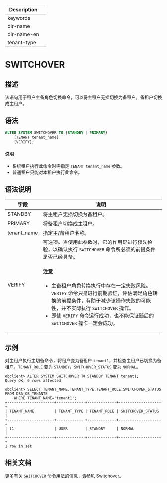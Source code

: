 | Description   |                 |
|---------------|-----------------|
| keywords      |                 |
| dir-name      |                 |
| dir-name-en   |                 |
| tenant-type   |                 |

# SWITCHOVER

## 描述

该语句用于租户主备角色切换命令，可以将主租户无损切换为备租户，备租户切换成主租户。

## 语法

```sql
ALTER SYSTEM SWITCHOVER TO {STANDBY | PRIMARY}
    [TENANT tenant_name]
    [VERIFY];
```

<main id="notice" type='explain'>
  <h4>说明</h4>
  <p><ul><li>系统租户执行此命令时需指定 <code>TENANT tenant_name</code> 参数。</li><li>普通租户只能对本租户执行此命令。</li></ul></p>
</main>

## 语法说明

|   **字段**  | **说明** |
| ----------- | -------- |
| STANDBY     | 将主租户无损切换为备租户。|
| PRIMARY     | 将备租户切换成主租户。|
| tenant_name | 指定主/备租户名称。|
| VERIFY      | 可选项。当使用此参数时，它的作用是进行预先检验，以确认执行 `SWITCHOVER` 命令所必须的前提条件是否已经具备。 <main id="notice" type='notice'><h4>注意</h4><p><ul><li>主备租户角色转换执行中存在一定失败风险。<code>VERIFY</code> 命令只是进行前期验证，评估满足角色转换的前提条件，有助于减少该操作失败的可能性，并不实际执行 <code>SWITCHOVER</code> 操作。</li><li>即使 <code>VERIFY</code> 命令运行成功，也不能保证随后的 <code>SWITCHOVER</code> 操作一定会成功。</li></ul></p></main> |

## 示例

对主租户执行主切备命令，将租户变为备租户 `tenant1`，并检查主租户已切换为备租户，`TENANT_ROLE` 变为 `STANDBY`，`SWITCHOVER_STATUS` 变为 `NORMAL`。

```shell
obclient> ALTER SYSTEM SWITCHOVER TO STANDBY TENANT tenant1;
Query OK, 0 rows affected

obclient> SELECT TENANT_NAME,TENANT_TYPE,TENANT_ROLE,SWITCHOVER_STATUS FROM DBA_OB_TENANTS
    WHERE TENANT_NAME='tenant1';
+---------------------+-------------+-------------+-------------------+
| TENANT_NAME         | TENANT_TYPE | TENANT_ROLE | SWITCHOVER_STATUS |
+---------------------+-------------+-------------+-------------------+
| t1                  | USER        | STANDBY     | NORMAL            |
+---------------------+-------------+-------------+-------------------+
1 row in set
```

## 相关文档

更多有关 `SWITCHOVER` 命令用法的信息，请参见 [Switchover](../../../../../600.manage/400.high-availability/300.physical-standby-database-disaster-recovery/600.role-switch/200.perform-switchover.md)。
